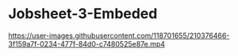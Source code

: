 # Jobsheet-3-Embeded

https://user-images.githubusercontent.com/118701655/210376466-3f159a7f-0234-477f-84d0-c7480525e87e.mp4

